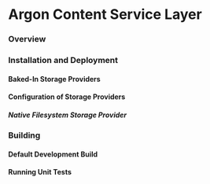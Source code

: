 ﻿# Argon Content Service Layer

### Overview

### Installation and Deployment

#### Baked-In Storage Providers

#### Configuration of Storage Providers

##### Native Filesystem Storage Provider

### Building

#### Default Development Build

#### Running Unit Tests




